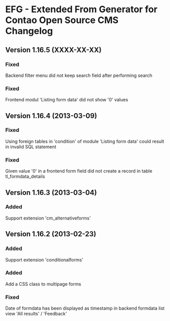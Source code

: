 EFG - Extended From Generator for Contao Open Source CMS Changelog
==================================================================

Version 1.16.5 (XXXX-XX-XX)
---------------------------------

### Fixed
Backend filter menu did not keep search field after performing search

### Fixed
Frontend modul 'Listing form data' did not show '0' values

Version 1.16.4 (2013-03-09)
---------------------------

### Fixed
Using foreign tables in 'condition' of module 'Listing form data' could result in invalid SQL statement

### Fixed
Given value '0' in a frontend form field did not create a record in table tl_formdata_details

Version 1.16.3 (2013-03-04)
---------------------------

### Added
Support extension 'cm_alternativeforms'

Version 1.16.2 (2013-02-23)
---------------------------

### Added
Support extension 'conditionalforms'

### Added
Add a CSS class to multipage forms

### Fixed
Date of formdata has been displayed as timestamp in backend formdata list view
'All results' / 'Feedback'

